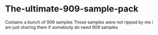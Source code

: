 # The-ultimate-909-sample-pack
Contains a bunch of 909 samples 
Those samples were not ripped by me i am just sharing them if somebody do need 909 samples 
